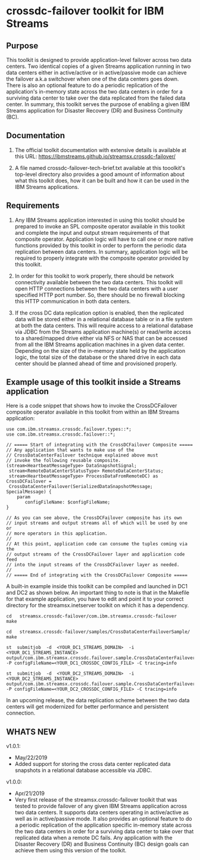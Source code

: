 # crossdc-failover toolkit for IBM Streams

## Purpose
This toolkit is designed to provide application-level failover across two data centers. Two identical copies of a given Streams application running in two data centers either in active/active or in active/passive mode can achieve the failover a.k.a switchover when one of the data centers goes down. There is also an optional feature to do a periodic replication of the application's in-memory state across the two data centers in order for a surviving data center to take over the data replicated from the failed data center. In summary, this toolkit serves the purpose of enabling a given IBM Streams application for Disaster Recovery (DR) and Business Continuity (BC).

## Documentation
1. The official toolkit documentation with extensive details is available at this URL: https://ibmstreams.github.io/streamsx.crossdc-failover/

2. A file named crossdc-failover-tech-brief.txt available at this tooolkit's top-level directory also provides a good amount of information about what this toolkit does, how it can be built and how it can be used in the IBM Streams applications.

## Requirements
1. Any IBM Streams application interested in using this toolkit should be prepared to invoke an SPL composite operator available in this toolkit and complete the input and output stream requirements of that composite operator. Application logic will have to call one or more native functions provided by this toolkit in order to perform the periodic data replication between data centers. In summary, application logic will be required to properly integrate with the composite operator provided by this toolkit.
   
2. In order for this toolkit to work properly, there should be network connectivity available between the two data centers. This toolkit will open HTTP connections between the two data centers with a user specified HTTP port number. So, there should be no firewall blocking this HTTP communication in both data centers.

3. If the cross DC data replication option is enabled, then the replicated data will be stored either in a relational database table or in a file system at both the data centers. This will require access to a relational database via JDBC from the Streams application machine(s) or read/write access to a shared/mapped drive either via NFS or NAS that can be accessed from all the IBM Streams application machines in a given data center. Depending on the size of the in-memory state held by the application logic, the total size of the database or the shared drive in each data center should be planned ahead of time and provisioned properly.


## Example usage of this toolkit inside a Streams application
Here is a code snippet that shows how to invoke the CrossDCFailover composite operator available in this toolkit from within an IBM Streams application:

```
use com.ibm.streamsx.crossdc.failover.types::*;
use com.ibm.streamsx.crossdc.failover::*;

// ===== Start of integrating with the CrossDCFailover Composite =====
// Any application that wants to make use of the
// CrossDataCenterFailover technique explained above must
// invoke the following reusable composite.
(stream<HeartbeatMessageType> DataSnapshotSignal;
 stream<RemoteDataCenterStatusType> RemoteDataCenterStatus;
 stream<HeartbeatMessageType> ProcessDataFromRemoteDC) as CrossDCFailover = 
 CrossDataCenterFailover(SerializedDataSnapshotMessage; SpecialMessage) {
    param
       configFileName: $configFileName;	 
}

// As you can see above, the CrossDCFailover composite has its own
// input streams and output streams all of which will be used by one or 
// more operators in this application.	
//
// At this point, application code can consume the tuples coming via the
// output streams of the CrossDCFailover layer and application code feed
// into the input streams of the CrossDCFailover layer as needed.
//
// ===== End of integrating with the CrossDCFailover Composite =====		

```

A built-in example inside this toolkit can be compiled and launched in DC1 and DC2 as shown below. An important thing to note is that in the Makefile for that example application, you have to edit and point it to your correct directory for the streamsx.inetserver toolkit on which it has a dependency.

```
cd   streamsx.crossdc-failover/com.ibm.streamsx.crossdc-failover
make

cd   streamsx.crossdc-failover/samples/CrossDataCenterFailoverSample/
make

st  submitjob  -d  <YOUR_DC1_STREAMS_DOMAIN>  -i  <YOUR_DC1_STREAMS_INSTANCE>  output/com.ibm.streamsx.crossdc.failover.sample.CrossDataCenterFailoverSample.sab -P configFileName=<YOUR_DC1_CROSSDC_CONFIG_FILE> -C tracing=info

st  submitjob  -d  <YOUR_DC2_STREAMS_DOMAIN>  -i  <YOUR_DC2_STREAMS_INSTANCE>  output/com.ibm.streamsx.crossdc.failover.sample.CrossDataCenterFailoverSample.sab -P configFileName=<YOUR_DC2_CROSSDC_CONFIG_FILE> -C tracing=info
```
In an upcoming release, the data replication scheme between the two data centers will get modernized for better performance and persistent connection.

## WHATS NEW
v1.0.1:
- May/22/2019
- Added support for storing the cross data center replicated data snapshots in a relational database accessible via JDBC.

v1.0.0:
- Apr/21/2019
- Very first release of the streamsx.crossdc-failover toolkit that was tested to provide failover of any given IBM Streams application across two data centers. It supports data centers operating in active/active as well as in active/passive mode. It also provides an optional feature to do a periodic replication of the application specific in-memory state across the two data centers in order for a surviving data center to take over that replicated data when a remote DC fails. Any application with the Disaster Recovery (DR) and Business Continuity (BC) design goals can achieve them using this version of the toolkit.
